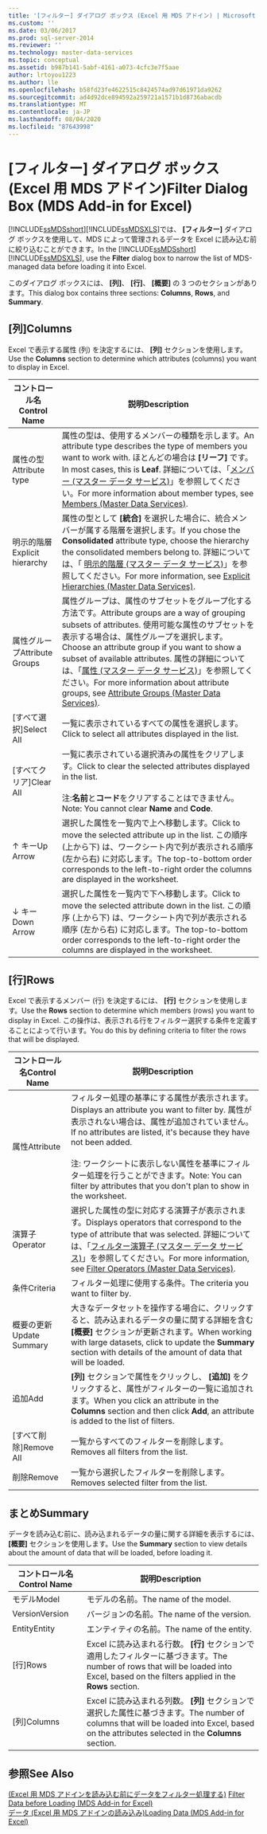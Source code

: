 ```yaml
---
title: '[フィルター] ダイアログ ボックス (Excel 用 MDS アドイン) | Microsoft Docs'
ms.custom: ''
ms.date: 03/06/2017
ms.prod: sql-server-2014
ms.reviewer: ''
ms.technology: master-data-services
ms.topic: conceptual
ms.assetid: b987b141-5abf-4161-a073-4cfc3e7f5aae
author: lrtoyou1223
ms.author: lle
ms.openlocfilehash: b58fd23fe4622515c8424574ad97d61971da9262
ms.sourcegitcommit: ad4d92dce894592a259721a1571b1d8736abacdb
ms.translationtype: MT
ms.contentlocale: ja-JP
ms.lasthandoff: 08/04/2020
ms.locfileid: "87643998"
---
```

# <a name="filter-dialog-box-mds-add-in-for-excel"></a><span data-ttu-id="2536b-102">[フィルター] ダイアログ ボックス (Excel 用 MDS アドイン)</span><span class="sxs-lookup"><span data-stu-id="2536b-102">Filter Dialog Box (MDS Add-in for Excel)</span></span>
  <span data-ttu-id="2536b-103">[!INCLUDE[ssMDSshort](../../includes/ssmdsshort-md.md)][!INCLUDE[ssMDSXLS](../../includes/ssmdsxls-md.md)]では、 **[フィルター]** ダイアログ ボックスを使用して、MDS によって管理されるデータを Excel に読み込む前に絞り込むことができます。</span><span class="sxs-lookup"><span data-stu-id="2536b-103">In the [!INCLUDE[ssMDSshort](../../includes/ssmdsshort-md.md)][!INCLUDE[ssMDSXLS](../../includes/ssmdsxls-md.md)], use the **Filter** dialog box to narrow the list of MDS-managed data before loading it into Excel.</span></span>  
  
 <span data-ttu-id="2536b-104">このダイアログ ボックスには、 **[列]**、 **[行]**、 **[概要]** の 3 つのセクションがあります。</span><span class="sxs-lookup"><span data-stu-id="2536b-104">This dialog box contains three sections: **Columns**, **Rows**, and **Summary**.</span></span>  
  
## <a name="columns"></a><span data-ttu-id="2536b-105">[列]</span><span class="sxs-lookup"><span data-stu-id="2536b-105">Columns</span></span>  
 <span data-ttu-id="2536b-106">Excel で表示する属性 (列) を決定するには、 **[列]** セクションを使用します。</span><span class="sxs-lookup"><span data-stu-id="2536b-106">Use the **Columns** section to determine which attributes (columns) you want to display in Excel.</span></span>  
  
|<span data-ttu-id="2536b-107">コントロール名</span><span class="sxs-lookup"><span data-stu-id="2536b-107">Control Name</span></span>|<span data-ttu-id="2536b-108">説明</span><span class="sxs-lookup"><span data-stu-id="2536b-108">Description</span></span>|  
|------------------|-----------------|  
|<span data-ttu-id="2536b-109">属性の型</span><span class="sxs-lookup"><span data-stu-id="2536b-109">Attribute type</span></span>|<span data-ttu-id="2536b-110">属性の型は、使用するメンバーの種類を示します。</span><span class="sxs-lookup"><span data-stu-id="2536b-110">An attribute type describes the type of members you want to work with.</span></span> <span data-ttu-id="2536b-111">ほとんどの場合は **[リーフ]** です。</span><span class="sxs-lookup"><span data-stu-id="2536b-111">In most cases, this is **Leaf**.</span></span> <span data-ttu-id="2536b-112">詳細については、「[メンバー (マスター データ サービス)](../members-master-data-services.md)」を参照してください。</span><span class="sxs-lookup"><span data-stu-id="2536b-112">For more information about member types, see [Members &#40;Master Data Services&#41;](../members-master-data-services.md).</span></span>|  
|<span data-ttu-id="2536b-113">明示的階層</span><span class="sxs-lookup"><span data-stu-id="2536b-113">Explicit hierarchy</span></span>|<span data-ttu-id="2536b-114">属性の型として **[統合]** を選択した場合に、統合メンバーが属する階層を選択します。</span><span class="sxs-lookup"><span data-stu-id="2536b-114">If you chose the **Consolidated** attribute type, choose the hierarchy the consolidated members belong to.</span></span> <span data-ttu-id="2536b-115">詳細については、「 [明示的階層 (マスター データ サービス)](../explicit-hierarchies-master-data-services.md)」を参照してください。</span><span class="sxs-lookup"><span data-stu-id="2536b-115">For more information, see [Explicit Hierarchies &#40;Master Data Services&#41;](../explicit-hierarchies-master-data-services.md).</span></span>|  
|<span data-ttu-id="2536b-116">属性グループ</span><span class="sxs-lookup"><span data-stu-id="2536b-116">Attribute Groups</span></span>|<span data-ttu-id="2536b-117">属性グループは、属性のサブセットをグループ化する方法です。</span><span class="sxs-lookup"><span data-stu-id="2536b-117">Attribute groups are a way of grouping subsets of attributes.</span></span> <span data-ttu-id="2536b-118">使用可能な属性のサブセットを表示する場合は、属性グループを選択します。</span><span class="sxs-lookup"><span data-stu-id="2536b-118">Choose an attribute group if you want to show a subset of available attributes.</span></span> <span data-ttu-id="2536b-119">属性の詳細については、「[属性 (マスター データ サービス)](../attribute-groups-master-data-services.md)」を参照してください。</span><span class="sxs-lookup"><span data-stu-id="2536b-119">For more information about attribute groups, see [Attribute Groups &#40;Master Data Services&#41;](../attribute-groups-master-data-services.md).</span></span>|  
|<span data-ttu-id="2536b-120">[すべて選択]</span><span class="sxs-lookup"><span data-stu-id="2536b-120">Select All</span></span>|<span data-ttu-id="2536b-121">一覧に表示されているすべての属性を選択します。</span><span class="sxs-lookup"><span data-stu-id="2536b-121">Click to select all attributes displayed in the list.</span></span>|  
|<span data-ttu-id="2536b-122">[すべてクリア]</span><span class="sxs-lookup"><span data-stu-id="2536b-122">Clear All</span></span>|<span data-ttu-id="2536b-123">一覧に表示されている選択済みの属性をクリアします。</span><span class="sxs-lookup"><span data-stu-id="2536b-123">Click to clear the selected attributes displayed in the list.</span></span><br /><br /> <span data-ttu-id="2536b-124">注:**名前**と**コード**をクリアすることはできません。</span><span class="sxs-lookup"><span data-stu-id="2536b-124">Note: You cannot clear **Name** and **Code**.</span></span>|  
|<span data-ttu-id="2536b-125">↑ キー</span><span class="sxs-lookup"><span data-stu-id="2536b-125">Up Arrow</span></span>|<span data-ttu-id="2536b-126">選択した属性を一覧内で上へ移動します。</span><span class="sxs-lookup"><span data-stu-id="2536b-126">Click to move the selected attribute up in the list.</span></span> <span data-ttu-id="2536b-127">この順序 (上から下) は、ワークシート内で列が表示される順序 (左から右) に対応します。</span><span class="sxs-lookup"><span data-stu-id="2536b-127">The top-to-bottom order corresponds to the left-to-right order the columns are displayed in the worksheet.</span></span>|  
|<span data-ttu-id="2536b-128">↓ キー</span><span class="sxs-lookup"><span data-stu-id="2536b-128">Down Arrow</span></span>|<span data-ttu-id="2536b-129">選択した属性を一覧内で下へ移動します。</span><span class="sxs-lookup"><span data-stu-id="2536b-129">Click to move the selected attribute down in the list.</span></span> <span data-ttu-id="2536b-130">この順序 (上から下) は、ワークシート内で列が表示される順序 (左から右) に対応します。</span><span class="sxs-lookup"><span data-stu-id="2536b-130">The top-to-bottom order corresponds to the left-to-right order the columns are displayed in the worksheet.</span></span>|  
  
## <a name="rows"></a><span data-ttu-id="2536b-131">[行]</span><span class="sxs-lookup"><span data-stu-id="2536b-131">Rows</span></span>  
 <span data-ttu-id="2536b-132">Excel で表示するメンバー (行) を決定するには、 **[行]** セクションを使用します。</span><span class="sxs-lookup"><span data-stu-id="2536b-132">Use the **Rows** section to determine which members (rows) you want to display in Excel.</span></span> <span data-ttu-id="2536b-133">この操作は、表示される行をフィルター選択する条件を定義することによって行います。</span><span class="sxs-lookup"><span data-stu-id="2536b-133">You do this by defining criteria to filter the rows that will be displayed.</span></span>  
  
|<span data-ttu-id="2536b-134">コントロール名</span><span class="sxs-lookup"><span data-stu-id="2536b-134">Control Name</span></span>|<span data-ttu-id="2536b-135">説明</span><span class="sxs-lookup"><span data-stu-id="2536b-135">Description</span></span>|  
|------------------|-----------------|  
|<span data-ttu-id="2536b-136">属性</span><span class="sxs-lookup"><span data-stu-id="2536b-136">Attribute</span></span>|<span data-ttu-id="2536b-137">フィルター処理の基準にする属性が表示されます。</span><span class="sxs-lookup"><span data-stu-id="2536b-137">Displays an attribute you want to filter by.</span></span> <span data-ttu-id="2536b-138">属性が表示されない場合は、属性が追加されていません。</span><span class="sxs-lookup"><span data-stu-id="2536b-138">If no attributes are listed, it's because they have not been added.</span></span><br /><br /> <span data-ttu-id="2536b-139">注: ワークシートに表示しない属性を基準にフィルター処理を行うことができます。</span><span class="sxs-lookup"><span data-stu-id="2536b-139">Note: You can filter by attributes that you don't plan to show in the worksheet.</span></span>|  
|<span data-ttu-id="2536b-140">演算子</span><span class="sxs-lookup"><span data-stu-id="2536b-140">Operator</span></span>|<span data-ttu-id="2536b-141">選択した属性の型に対応する演算子が表示されます。</span><span class="sxs-lookup"><span data-stu-id="2536b-141">Displays operators that correspond to the type of attribute that was selected.</span></span> <span data-ttu-id="2536b-142">詳細については、「[フィルター演算子 (マスター データ サービス)](../filter-operators-master-data-services.md)」を参照してください。</span><span class="sxs-lookup"><span data-stu-id="2536b-142">For more information, see [Filter Operators &#40;Master Data Services&#41;](../filter-operators-master-data-services.md).</span></span>|  
|<span data-ttu-id="2536b-143">条件</span><span class="sxs-lookup"><span data-stu-id="2536b-143">Criteria</span></span>|<span data-ttu-id="2536b-144">フィルター処理に使用する条件。</span><span class="sxs-lookup"><span data-stu-id="2536b-144">The criteria you want to filter by.</span></span>|  
|<span data-ttu-id="2536b-145">概要の更新</span><span class="sxs-lookup"><span data-stu-id="2536b-145">Update Summary</span></span>|<span data-ttu-id="2536b-146">大きなデータセットを操作する場合に、クリックすると、読み込まれるデータの量に関する詳細を含む **[概要]** セクションが更新されます。</span><span class="sxs-lookup"><span data-stu-id="2536b-146">When working with large datasets, click to update the **Summary** section with details of the amount of data that will be loaded.</span></span>|  
|<span data-ttu-id="2536b-147">追加</span><span class="sxs-lookup"><span data-stu-id="2536b-147">Add</span></span>|<span data-ttu-id="2536b-148">**[列]** セクションで属性をクリックし、 **[追加]** をクリックすると、属性がフィルターの一覧に追加されます。</span><span class="sxs-lookup"><span data-stu-id="2536b-148">When you click an attribute in the **Columns** section and then click **Add**, an attribute is added to the list of filters.</span></span>|  
|<span data-ttu-id="2536b-149">[すべて削除]</span><span class="sxs-lookup"><span data-stu-id="2536b-149">Remove All</span></span>|<span data-ttu-id="2536b-150">一覧からすべてのフィルターを削除します。</span><span class="sxs-lookup"><span data-stu-id="2536b-150">Removes all filters from the list.</span></span>|  
|<span data-ttu-id="2536b-151">削除</span><span class="sxs-lookup"><span data-stu-id="2536b-151">Remove</span></span>|<span data-ttu-id="2536b-152">一覧から選択したフィルターを削除します。</span><span class="sxs-lookup"><span data-stu-id="2536b-152">Removes selected filter from the list.</span></span>|  
  
## <a name="summary"></a><span data-ttu-id="2536b-153">まとめ</span><span class="sxs-lookup"><span data-stu-id="2536b-153">Summary</span></span>  
 <span data-ttu-id="2536b-154">データを読み込む前に、読み込まれるデータの量に関する詳細を表示するには、 **[概要]** セクションを使用します。</span><span class="sxs-lookup"><span data-stu-id="2536b-154">Use the **Summary** section to view details about the amount of data that will be loaded, before loading it.</span></span>  
  
|<span data-ttu-id="2536b-155">コントロール名</span><span class="sxs-lookup"><span data-stu-id="2536b-155">Control Name</span></span>|<span data-ttu-id="2536b-156">説明</span><span class="sxs-lookup"><span data-stu-id="2536b-156">Description</span></span>|  
|------------------|-----------------|  
|<span data-ttu-id="2536b-157">モデル</span><span class="sxs-lookup"><span data-stu-id="2536b-157">Model</span></span>|<span data-ttu-id="2536b-158">モデルの名前。</span><span class="sxs-lookup"><span data-stu-id="2536b-158">The name of the model.</span></span>|  
|<span data-ttu-id="2536b-159">Version</span><span class="sxs-lookup"><span data-stu-id="2536b-159">Version</span></span>|<span data-ttu-id="2536b-160">バージョンの名前。</span><span class="sxs-lookup"><span data-stu-id="2536b-160">The name of the version.</span></span>|  
|<span data-ttu-id="2536b-161">Entity</span><span class="sxs-lookup"><span data-stu-id="2536b-161">Entity</span></span>|<span data-ttu-id="2536b-162">エンティティの名前。</span><span class="sxs-lookup"><span data-stu-id="2536b-162">The name of the entity.</span></span>|  
|<span data-ttu-id="2536b-163">[行]</span><span class="sxs-lookup"><span data-stu-id="2536b-163">Rows</span></span>|<span data-ttu-id="2536b-164">Excel に読み込まれる行数。 **[行]** セクションで適用したフィルターに基づきます。</span><span class="sxs-lookup"><span data-stu-id="2536b-164">The number of rows that will be loaded into Excel, based on the filters applied in the **Rows** section.</span></span>|  
|<span data-ttu-id="2536b-165">[列]</span><span class="sxs-lookup"><span data-stu-id="2536b-165">Columns</span></span>|<span data-ttu-id="2536b-166">Excel に読み込まれる列数。 **[列]** セクションで選択した属性に基づきます。</span><span class="sxs-lookup"><span data-stu-id="2536b-166">The number of columns that will be loaded into Excel, based on the attributes selected in the **Columns** section.</span></span>|  
  
## <a name="see-also"></a><span data-ttu-id="2536b-167">参照</span><span class="sxs-lookup"><span data-stu-id="2536b-167">See Also</span></span>  
 <span data-ttu-id="2536b-168">[&#40;Excel 用 MDS アドインを読み込む前にデータをフィルター処理する&#41;](filter-data-before-exporting-mds-add-in-for-excel.md) </span><span class="sxs-lookup"><span data-stu-id="2536b-168">[Filter Data before Loading &#40;MDS Add-in for Excel&#41;](filter-data-before-exporting-mds-add-in-for-excel.md) </span></span>  
 [<span data-ttu-id="2536b-169">データ &#40;Excel 用 MDS アドインの読み込み&#41;</span><span class="sxs-lookup"><span data-stu-id="2536b-169">Loading Data &#40;MDS Add-in for Excel&#41;</span></span>](overview-exporting-data-to-excel-mds-add-in-for-excel.md)  
  
  
